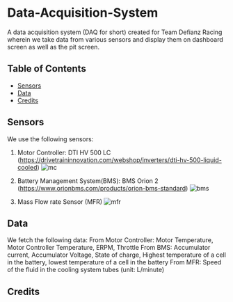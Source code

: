 # Data-Acquisition-System
A data acquisition system (DAQ for short) created for Team Defianz Racing wherein we take data from various sensors and display them on dashboard screen as well as the pit screen.




## Table of Contents
- [Sensors](#sensors)
- [Data](#data)
- [Credits](#credits)




## Sensors
We use the following sensors:
1. Motor Controller: DTI HV 500 LC (https://drivetraininnovation.com/webshop/inverters/dti-hv-500-liquid-cooled)
![mc](/https://github.com/[harshsrivastava0]/[Data-Acquisition-System]/blob/[master]/Images/MotorController?raw=true)



2. Battery Management System(BMS): BMS Orion 2 (https://www.orionbms.com/products/orion-bms-standard)
![bms](/https://github.com/[harshsrivastava0]/[Data-Acquisition-System]/blob/[master]/Images/BMS?raw=true)



3. Mass Flow rate Sensor (MFR)
![mfr](/https://github.com/[harshsrivastava0]/[Data-Acquisition-System]/blob/[master]/Images/MFR?raw=true)




## Data
We fetch the following data:
From Motor Controller: Motor Temperature, Motor Controller Temperature, ERPM, Throttle
From BMS: Accumulator current, Accumulator Voltage, State of charge, Highest temperature of a cell in the battery, lowest temperature of a cell in the battery
From MFR: Speed of the fluid in the cooling system tubes (unit: L/minute)


## Credits

